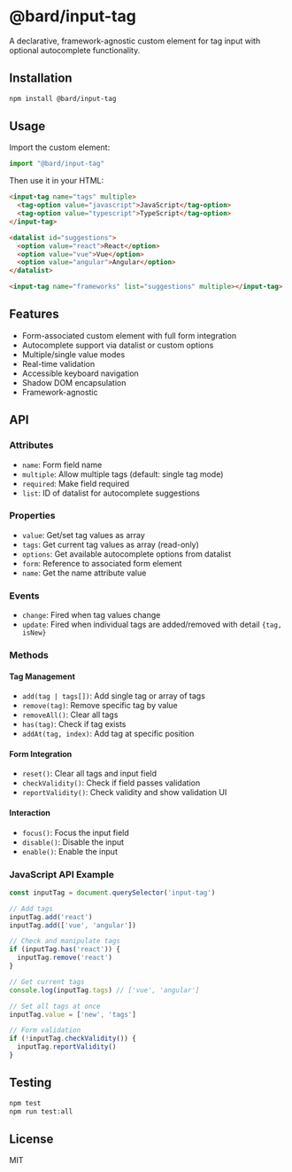# @bard/input-tag

A declarative, framework-agnostic custom element for tag input with optional autocomplete functionality.

## Installation

```bash
npm install @bard/input-tag
```

## Usage

Import the custom element:

```javascript
import "@bard/input-tag"
```

Then use it in your HTML:

```html
<input-tag name="tags" multiple>
  <tag-option value="javascript">JavaScript</tag-option>
  <tag-option value="typescript">TypeScript</tag-option>
</input-tag>

<datalist id="suggestions">
  <option value="react">React</option>
  <option value="vue">Vue</option>
  <option value="angular">Angular</option>
</datalist>

<input-tag name="frameworks" list="suggestions" multiple></input-tag>
```

## Features

- Form-associated custom element with full form integration
- Autocomplete support via datalist or custom options
- Multiple/single value modes
- Real-time validation
- Accessible keyboard navigation
- Shadow DOM encapsulation
- Framework-agnostic

## API

### Attributes

- `name`: Form field name
- `multiple`: Allow multiple tags (default: single tag mode)
- `required`: Make field required
- `list`: ID of datalist for autocomplete suggestions

### Properties

- `value`: Get/set tag values as array
- `tags`: Get current tag values as array (read-only)
- `options`: Get available autocomplete options from datalist
- `form`: Reference to associated form element
- `name`: Get the name attribute value

### Events

- `change`: Fired when tag values change
- `update`: Fired when individual tags are added/removed with detail `{tag, isNew}`

### Methods

#### Tag Management
- `add(tag | tags[])`: Add single tag or array of tags
- `remove(tag)`: Remove specific tag by value
- `removeAll()`: Clear all tags
- `has(tag)`: Check if tag exists
- `addAt(tag, index)`: Add tag at specific position

#### Form Integration
- `reset()`: Clear all tags and input field
- `checkValidity()`: Check if field passes validation
- `reportValidity()`: Check validity and show validation UI

#### Interaction
- `focus()`: Focus the input field
- `disable()`: Disable the input
- `enable()`: Enable the input

### JavaScript API Example

```javascript
const inputTag = document.querySelector('input-tag')

// Add tags
inputTag.add('react')
inputTag.add(['vue', 'angular'])

// Check and manipulate tags
if (inputTag.has('react')) {
  inputTag.remove('react')
}

// Get current tags
console.log(inputTag.tags) // ['vue', 'angular']

// Set all tags at once
inputTag.value = ['new', 'tags']

// Form validation
if (!inputTag.checkValidity()) {
  inputTag.reportValidity()
}
```

## Testing

```bash
npm test
npm run test:all
```

## License

MIT
